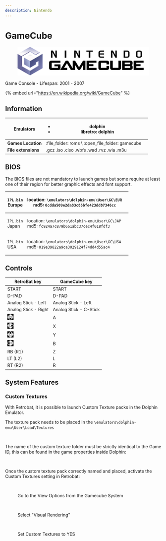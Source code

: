 ```yaml
---
description: Nintendo
---
```


# GameCube

<figure><img src="https://raw.githubusercontent.com/fabricecaruso/es-theme-carbon/5149a33eed46b2af638b06119397d4023b75131f/art/logos/gc.svg" alt=""><figcaption></figcaption></figure>

Game Console - Lifespan: 2001 - 2007

{% embed url="https://en.wikipedia.org/wiki/GameCube" %}

## Information

| **Emulators**       | <ul><li>dolphin</li><li>libretro: dolphin</li></ul> |   |
| ------------------- | --------------------------------------------------- | - |
| **Games Location**  | :file\_folder: roms \ :open\_file\_folder: gamecube |   |
| **File extensions** | .gcz .iso .ciso .wbfs .wad .rvz .wia .m3u           |   |

## BIOS

The BIOS files are not mandatory to launch games but some require at least one of their region for better graphic effects and font support.

| <p><code>IPL.bin</code><br>Europe</p> | <p>location: <code>\emulators\dolphin-emu\User\GC\EUR</code><br>md5: <code>0cdda509e2da83c85bfe423dd87346cc</code></p> |   |
| ------------------------------------- | ---------------------------------------------------------------------------------------------------------------------- | - |
| <p><code>IPL.bin</code><br>Japan</p>  | <p>location: <code>\emulators\dolphin-emu\User\GC\JAP</code><br>md5: <code>fc924a7c879b661abc37cec4f018fdf3</code></p> |   |
| <p><code>IPL.bin</code><br>USA</p>    | <p>location: <code>\emulators\dolphin-emu\User\GC\USA</code><br>md5: <code>019e39822a9ca3029124f74dd4d55ac4</code></p> |   |

## Controls

| RetroBat key                                                                    | GameCube key             |
| ------------------------------------------------------------------------------- | ------------------------ |
| START                                                                           | START                    |
| D-PAD                                                                           | D-PAD                    |
| Analog Stick - Left                                                             | Analog Stick - Left      |
| Analog Stick - Right                                                            | Analog Stick  - C-Stick  |
| ![A](<../../.gitbook/assets/image (1) (2).png>)                                 | A                        |
| ![B](<../../.gitbook/assets/image (4).png>)                                     | X                        |
| <img src="../../.gitbook/assets/image (3) (1).png" alt="" data-size="original"> | Y                        |
| <img src="../../.gitbook/assets/image (2) (1).png" alt="" data-size="line">     | B                        |
| RB (R1)                                                                         | Z                        |
| LT (L2)                                                                         | L                        |
| RT (R2)                                                                         | R                        |

## System Features

### Custom Textures

With Retrobat, it is possible to launch Custom Texture packs in the Dolphin Emulator.

The texture pack needs to be placed in the `\emulators\dolphin-emu\User\Load\Textures`

<figure><img src="https://i.imgur.com/sKxzXS3.png" alt=""><figcaption></figcaption></figure>

The name of the custom texture folder must be strictly identical to the Game ID, this can be found in the game properties inside Dolphin:

<figure><img src="https://i.imgur.com/wWaNFxC.png" alt=""><figcaption></figcaption></figure>

Once the custom texture pack correctly named and placed, activate the Custom Textures setting in Retrobat:

<figure><img src="https://i.imgur.com/R5SWtvS.png" alt=""><figcaption><p>Go to the View Options from the Gamecube System</p></figcaption></figure>

<figure><img src="https://i.imgur.com/K5NInuR.png" alt=""><figcaption><p>Select "Visual Rendering"</p></figcaption></figure>

<figure><img src="https://i.imgur.com/UPixWDa.png" alt=""><figcaption><p>Set Custom Textures to YES</p></figcaption></figure>
